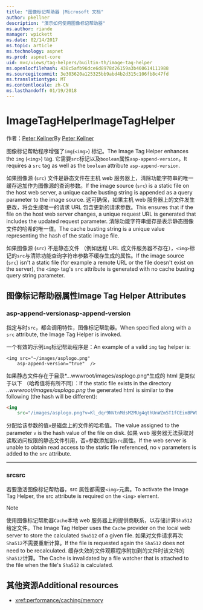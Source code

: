 ```yaml
---
title: "图像标记帮助器 |Microsoft 文档"
author: pkellner
description: "演示如何使用图像标记帮助器"
ms.author: riande
manager: wpickett
ms.date: 02/14/2017
ms.topic: article
ms.technology: aspnet
ms.prod: aspnet-core
uid: mvc/views/tag-helpers/builtin-th/image-tag-helper
ms.openlocfilehash: 438c5afb96dce6d8978d26159a3b460614111988
ms.sourcegitcommit: 3e303620a125325bb9abd4b2d315c106fb8c47fd
ms.translationtype: MT
ms.contentlocale: zh-CN
ms.lasthandoff: 01/19/2018
---
```

# <a name="imagetaghelper"></a><span data-ttu-id="c8a20-103">ImageTagHelper</span><span class="sxs-lookup"><span data-stu-id="c8a20-103">ImageTagHelper</span></span>

<span data-ttu-id="c8a20-104">作者：[Peter Kellner](http://peterkellner.net)</span><span class="sxs-lookup"><span data-stu-id="c8a20-104">By [Peter Kellner](http://peterkellner.net)</span></span> 

<span data-ttu-id="c8a20-105">图像标记帮助程序增强了`img`(`<img>`) 标记。</span><span class="sxs-lookup"><span data-stu-id="c8a20-105">The Image Tag Helper enhances the `img` (`<img>`) tag.</span></span> <span data-ttu-id="c8a20-106">它需要`src`标记以及`boolean`属性`asp-append-version`。</span><span class="sxs-lookup"><span data-stu-id="c8a20-106">It requires a `src` tag as well as the `boolean` attribute `asp-append-version`.</span></span>

<span data-ttu-id="c8a20-107">如果图像源 (`src`) 文件是静态文件在主机 web 服务器上，清除功能字符串的唯一缓存追加作为图像源的查询参数。</span><span class="sxs-lookup"><span data-stu-id="c8a20-107">If the image source (`src`) is a static file on the host web server, a unique cache busting string is appended as a query parameter to the image source.</span></span> <span data-ttu-id="c8a20-108">这可确保，如果主机 web 服务器上的文件发生更改，将会生成唯一的请求 URL 包含更新的请求参数。</span><span class="sxs-lookup"><span data-stu-id="c8a20-108">This ensures that if the file on the host web server changes, a unique request URL is generated that includes the updated request parameter.</span></span> <span data-ttu-id="c8a20-109">清除功能字符串缓存是表示静态图像文件的哈希的唯一值。</span><span class="sxs-lookup"><span data-stu-id="c8a20-109">The cache busting string is a unique value representing the hash of the static image file.</span></span>

<span data-ttu-id="c8a20-110">如果图像源 (`src`) 不是静态文件 （例如远程 URL 或文件服务器不存在），`<img>`标记的`src`与清除功能查询字符串参数不缓存生成的属性。</span><span class="sxs-lookup"><span data-stu-id="c8a20-110">If the image source (`src`) isn't a static file (for example a remote URL or the file doesn't exist on the server), the `<img>` tag's `src` attribute is generated with no cache busting query string parameter.</span></span>

## <a name="image-tag-helper-attributes"></a><span data-ttu-id="c8a20-111">图像标记帮助器属性</span><span class="sxs-lookup"><span data-stu-id="c8a20-111">Image Tag Helper Attributes</span></span>


### <a name="asp-append-version"></a><span data-ttu-id="c8a20-112">asp-append-version</span><span class="sxs-lookup"><span data-stu-id="c8a20-112">asp-append-version</span></span>

<span data-ttu-id="c8a20-113">指定与时`src`，都会调用特性，图像标记帮助器。</span><span class="sxs-lookup"><span data-stu-id="c8a20-113">When specified along with a `src` attribute, the Image Tag Helper is invoked.</span></span>

<span data-ttu-id="c8a20-114">一个有效的示例`img`标记帮助程序是：</span><span class="sxs-lookup"><span data-stu-id="c8a20-114">An example of a valid `img` tag helper is:</span></span>

```cshtml
<img src="~/images/asplogo.png" 
    asp-append-version="true"  />
```

<span data-ttu-id="c8a20-115">如果静态文件存在于目录*...wwwroot/images/asplogo.png*生成的 html 是类似于以下 （哈希值将有所不同）：</span><span class="sxs-lookup"><span data-stu-id="c8a20-115">If the static file exists in the directory *..wwwroot/images/asplogo.png* the generated html is similar to the following (the hash will be different):</span></span>

```html
<img 
    src="/images/asplogo.png?v=Kl_dqr9NVtnMdsM2MUg4qthUnWZm5T1fCEimBPWDNgM"/>
```

<span data-ttu-id="c8a20-116">分配给该参数的值`v`是磁盘上的文件的哈希值。</span><span class="sxs-lookup"><span data-stu-id="c8a20-116">The value assigned to the parameter `v` is the hash value of the file on disk.</span></span> <span data-ttu-id="c8a20-117">如果 web 服务器无法获取对读取访问权限的静态文件引用，否`v`参数添加到`src`属性。</span><span class="sxs-lookup"><span data-stu-id="c8a20-117">If the web server is unable to obtain read access to the static file referenced,  no `v` parameters is added to the `src` attribute.</span></span>

- - -

### <a name="src"></a><span data-ttu-id="c8a20-118">src</span><span class="sxs-lookup"><span data-stu-id="c8a20-118">src</span></span>

<span data-ttu-id="c8a20-119">若要激活图像标记帮助器，src 属性都需要`<img>`元素。</span><span class="sxs-lookup"><span data-stu-id="c8a20-119">To activate the Image Tag Helper, the src attribute is required on the `<img>` element.</span></span> 

> [!NOTE]
> <span data-ttu-id="c8a20-120">使用图像标记帮助器`Cache`本地 web 服务器上的提供商联系，以存储计算`Sha512`给定文件。</span><span class="sxs-lookup"><span data-stu-id="c8a20-120">The Image Tag Helper uses the `Cache` provider on the local web server to store the calculated `Sha512` of a given file.</span></span> <span data-ttu-id="c8a20-121">如果对文件请求再次`Sha512`不需要重新计算。</span><span class="sxs-lookup"><span data-stu-id="c8a20-121">If the file is requested again the `Sha512` does not need to be recalculated.</span></span> <span data-ttu-id="c8a20-122">缓存失效的文件观察程序附加到的文件时该文件的`Sha512`计算。</span><span class="sxs-lookup"><span data-stu-id="c8a20-122">The Cache is invalidated by a file watcher that is attached to the file when the file's `Sha512` is calculated.</span></span>

## <a name="additional-resources"></a><span data-ttu-id="c8a20-123">其他资源</span><span class="sxs-lookup"><span data-stu-id="c8a20-123">Additional resources</span></span>

* <xref:performance/caching/memory>
